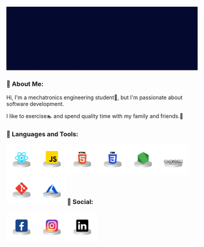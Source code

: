 ![Título](./assets/HeyThere!GitHub.gif)

### 🚶 About Me:

Hi, I'm a mechatronics engineering student🔧, but I'm passionate about software development.

I like to exercise🏊 and spend quality time with my family and friends.🔋
### 🔨 Languages and Tools:

<a><img src="./assets/react.png" align="left" height="80px"></img></a>

<a><img src="./assets/javascript.png" align="left" height="80px"></img></a>

<a><img src="./assets/html.png" align="left" height="80px"></img></a>

<a><img src="./assets/css.png" align="left" height="80px"></img></a>

<a><img src="./assets/nodejs.png" align="left" height="80px"></img></a>

<a><img src="./assets/express.png" align="left" height="80px"></img></a>

<a><img src="./assets/git.png" align="left" height="80px"></img></a>

<a><img src="./assets/azure.png" align="left" height="80px"></img></a>

<br>
<br>
<br>
<br>
<br>
<br>
<br>

### 🍍 Social:

<a href="https://www.facebook.com/Ulises.Fidel.Ornelas" target="_blank"> <img align="left" alt="fb" height ="80px"  src="./assets/facebook.png"> </a>

<a href="https://www.instagram.com/ulises_ornelasr/" target="_blank"> <img align="left" alt="ig" height ="80px"  src="./assets/instagram.png"> </a>

<a href="www.linkedin.com/in/ulises-ornelas" target="_blank"> <img align="left" alt="linkedin" height ="80px"  src="./assets/linkedin.png"> </a>
